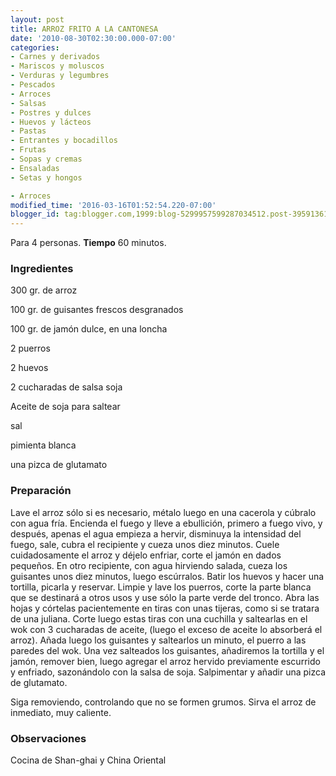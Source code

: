 ```yaml
---
layout: post
title: ARROZ FRITO A LA CANTONESA
date: '2010-08-30T02:30:00.000-07:00'
categories:
- Carnes y derivados
- Mariscos y moluscos
- Verduras y legumbres
- Pescados
- Arroces
- Salsas
- Postres y dulces
- Huevos y lácteos
- Pastas
- Entrantes y bocadillos
- Frutas
- Sopas y cremas
- Ensaladas
- Setas y hongos

- Arroces
modified_time: '2016-03-16T01:52:54.220-07:00'
blogger_id: tag:blogger.com,1999:blog-5299957599287034512.post-3959136139990833598
---
```


Para 4 personas.
<b>Tiempo</b> 60 minutos.

<h3>Ingredientes</h3>

300 gr. de arroz

100 gr. de guisantes frescos desgranados

100 gr. de jamón dulce, en una loncha

2 puerros

2 huevos

2 cucharadas de salsa soja

Aceite de soja para saltear

sal

pimienta blanca

una pizca de glutamato

<h3>Preparación</h3>

Lave el arroz sólo si es necesario, métalo luego en una cacerola y cúbralo con agua fría. Encienda el fuego y lleve a ebullición, primero a fuego vivo, y después, apenas el agua empieza a hervir, disminuya la intensidad del fuego, sale, cubra el recipiente y cueza unos diez minutos. Cuele cuidadosamente el arroz y déjelo enfriar, corte el jamón en dados pequeños. En otro recipiente, con agua hirviendo salada, cueza los guisantes unos diez minutos, luego escúrralos. Batir los huevos y hacer una tortilla, picarla y reservar. Limpie y lave los puerros, corte la parte blanca que se destinará a otros usos y use sólo la parte verde del tronco. Abra las hojas y córtelas pacientemente en tiras con unas tijeras, como si se tratara de una juliana. Corte luego estas tiras con una cuchilla y saltearlas en el wok con 3 cucharadas de aceite, (luego el exceso de aceite lo absorberá el arroz). Añada luego los guisantes y saltearlos un minuto, el puerro a las paredes del wok. Una vez salteados los guisantes, añadiremos la tortilla y el jamón, remover bien, luego agregar el arroz hervido previamente escurrido y enfriado, sazonándolo con la salsa de soja. Salpimentar y añadir una pizca de glutamato.

Siga removiendo, controlando que no se formen grumos. Sirva el arroz de inmediato, muy caliente.

<h3>Observaciones</h3>

Cocina de Shan-ghai y China Oriental

